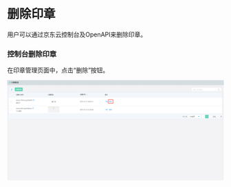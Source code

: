 # 删除印章

用户可以通过京东云控制台及OpenAPI来删除印章。

### 控制台删除印章

在印章管理页面中，点击“删除”按钮。

![印章删除.png](/image/Electronic-Signature/印章删除.png)

